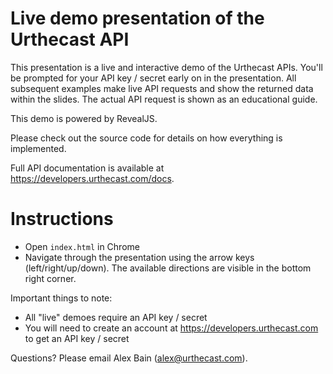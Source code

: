 # Live demo presentation of the Urthecast API

This presentation is a live and interactive demo of the Urthecast APIs. You'll be prompted for your API key / secret early on in the presentation. All subsequent examples make live API requests and show the returned data within the slides. The actual API request is shown as an educational guide.

This demo is powered by RevealJS.

Please check out the source code for details on how everything is implemented.

Full API documentation is available at https://developers.urthecast.com/docs.

# Instructions

* Open `index.html` in Chrome
* Navigate through the presentation using the arrow keys (left/right/up/down). The available directions are visible in the bottom right corner.

Important things to note:

* All "live" demoes require an API key / secret
* You will need to create an account at https://developers.urthecast.com to get an API key / secret

Questions? Please email Alex Bain (alex@urthecast.com).
